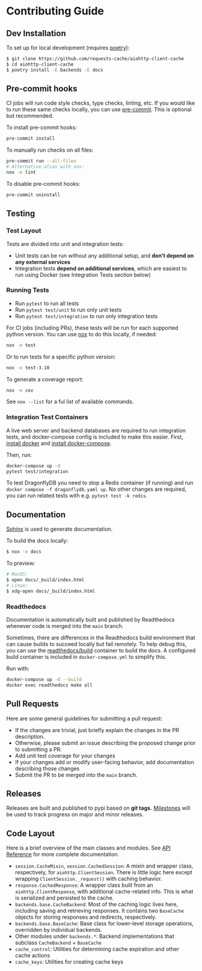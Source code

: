 # Contributing Guide

## Dev Installation
To set up for local development (requires [poetry](https://python-poetry.org/docs/#installation)):

```bash
$ git clone https://github.com/requests-cache/aiohttp-client-cache
$ cd aiohttp-client-cache
$ poetry install -E backends -E docs
```

## Pre-commit hooks
CI jobs will run code style checks, type checks, linting, etc. If you would like to run these same
checks locally, you can use [pre-commit](https://github.com/pre-commit/pre-commit).
This is optional but recommended.

To install pre-commit hooks:
```bash
pre-commit install
```

To manually run checks on all files:
```bash
pre-commit run --all-files
# Alternative alias with nox:
nox -e lint
```

To disable pre-commit hooks:
```bash
pre-commit uninstall
```

## Testing
### Test Layout
Tests are divided into unit and integration tests:
* Unit tests can be run without any additional setup, and **don't depend on any external services**
* Integration tests **depend on additional services**, which are easiest to run using Docker
    (see Integration Tests section below)

### Running Tests
* Run `pytest` to run all tests
* Run `pytest test/unit` to run only unit tests
* Run `pytest test/integration` to run only integration tests

For CI jobs (including PRs), these tests will be run for each supported python version.
You can use [nox](https://nox.thea.codes) to do this locally, if needed:
```bash
nox -e test
```

Or to run tests for a specific python version:
```bash
nox -e test-3.10
```

To generate a coverage report:
```bash
nox -e cov
```

See `nox --list` for a ful list of available commands.

### Integration Test Containers
A live web server and backend databases are required to run integration tests, and docker-compose
config is included to make this easier. First, [install docker](https://docs.docker.com/get-docker/)
and [install docker-compose](https://docs.docker.com/compose/install/).

Then, run:
```bash
docker-compose up -d
pytest test/integration
```

To test DragonflyDB you need to stop a Redis container (if running) and run `docker compose -f dragonflydb.yaml up`.
No other changes are required, you can run related tests with e.g. `pytest test -k redis`.

## Documentation
[Sphinx](http://www.sphinx-doc.org/en/master/) is used to generate documentation.

To build the docs locally:
```bash
$ nox -e docs
```

To preview:
```bash
# MacOS:
$ open docs/_build/index.html
# Linux:
$ xdg-open docs/_build/index.html
```

### Readthedocs
Documentation is automatically built and published by Readthedocs whenever code is merged into the
`main` branch.

Sometimes, there are differences in the Readthedocs build environment that can cause builds to
succeed locally but fail remotely. To help debug this, you can use the
[readthedocs/build](https://github.com/readthedocs/readthedocs-docker-images) container to build
the docs. A configured build container is included in `docker-compose.yml` to simplify this.

Run with:
```bash
docker-compose up -d --build
docker exec readthedocs make all
```

## Pull Requests
Here are some general guidelines for submitting a pull request:

- If the changes are trivial, just briefly explain the changes in the PR description.
- Otherwise, please submit an issue describing the proposed change prior to submitting a PR.
- Add unit test coverage for your changes
- If your changes add or modify user-facing behavior, add documentation describing those changes
- Submit the PR to be merged into the `main` branch.

## Releases
Releases are built and published to pypi based on **git tags.**
[Milestones](https://github.com/requests-cache/aiohttp-client-cache/milestones) will be used to track
progress on major and minor releases.

## Code Layout
Here is a brief overview of the main classes and modules. See [API Reference](https://aiohttp-client-cache.readthedocs.io/en/latest/reference.html) for more complete documentation.
* `session.CacheMixin`, `session.CachedSession`: A mixin and wrapper class, respectively, for `aiohttp.ClientSession`. There is little logic  here except wrapping `ClientSession._request()` with caching behavior.
* `response.CachedResponse`: A wrapper class built from an `aiohttp.ClientResponse`, with additional cache-related info. This is what is serialized and persisted to the cache.
* `backends.base.CacheBackend`: Most of the caching logic lives here, including saving and retrieving responses. It contains two `BaseCache` objects for storing responses and redirects, respectively.
* `backends.base.BaseCache`: Base class for lower-level storage operations, overridden by individual backends.
* Other modules under `backends.*`: Backend implementations that subclass `CacheBackend` + `BaseCache`
* `cache_control`: Utilities for determining cache expiration and other cache actions
* `cache_keys`: Utilities for creating cache keys
